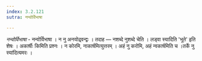 ```yaml
---
index: 3.2.121
sutra: नन्वोर्विभाषा

---
```

_नन्वोर्विभाषा_ - नन्वोर्विभाषा । न नु अनयोद्र्वन्द्वः । तदाह —  नशब्दे नुशब्दे चेति । लड्वा स्यादिति 'भूते' इति शेषः । अकार्षीः किमिति प्रश्नः । न कोरमि, नाकार्षमित्युत्तरम् । अहं नु करोमि, अहं न्वकार्षमिति च ।तर्के नु स्या॑दित्यमरः ।